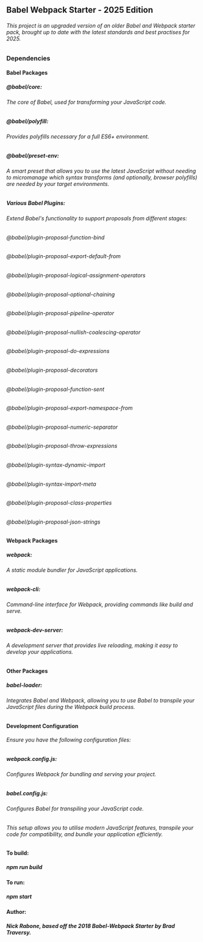 ## Babel Webpack Starter - 2025 Edition
###### This project is an upgraded version of an older Babel and Webpack starter pack, brought up to date with the latest standards and best practises for 2025.

### Dependencies

#### Babel Packages

##### @babel/core: 
###### The core of Babel, used for transforming your JavaScript code.

##### @babel/polyfill: 
###### Provides polyfills necessary for a full ES6+ environment.

##### @babel/preset-env: 
###### A smart preset that allows you to use the latest JavaScript without needing to micromanage which syntax transforms (and optionally, browser polyfills) are needed by your target environments.

##### Various Babel Plugins: 
###### Extend Babel's functionality to support proposals from different stages:

###### @babel/plugin-proposal-function-bind
###### @babel/plugin-proposal-export-default-from
###### @babel/plugin-proposal-logical-assignment-operators
###### @babel/plugin-proposal-optional-chaining
###### @babel/plugin-proposal-pipeline-operator
###### @babel/plugin-proposal-nullish-coalescing-operator
###### @babel/plugin-proposal-do-expressions
###### @babel/plugin-proposal-decorators
###### @babel/plugin-proposal-function-sent
###### @babel/plugin-proposal-export-namespace-from
###### @babel/plugin-proposal-numeric-separator
###### @babel/plugin-proposal-throw-expressions
###### @babel/plugin-syntax-dynamic-import
###### @babel/plugin-syntax-import-meta
###### @babel/plugin-proposal-class-properties
###### @babel/plugin-proposal-json-strings

#### Webpack Packages

##### webpack: 
###### A static module bundler for JavaScript applications.

##### webpack-cli: 
###### Command-line interface for Webpack, providing commands like build and serve.

##### webpack-dev-server: 
###### A development server that provides live reloading, making it easy to develop your applications.

#### Other Packages

##### babel-loader: 
###### Integrates Babel and Webpack, allowing you to use Babel to transpile your JavaScript files during the Webpack build process.

#### Development Configuration
###### Ensure you have the following configuration files:

##### webpack.config.js: 
###### Configures Webpack for bundling and serving your project.

##### babel.config.js: 
###### Configures Babel for transpiling your JavaScript code.

###### This setup allows you to utilise modern JavaScript features, transpile your code for compatibility, and bundle your application efficiently.

#### To build:
##### npm run build

#### To run:
##### npm start

#### Author:
##### Nick Rabone, based off the 2018 Babel-Webpack Starter by Brad Traversy.
